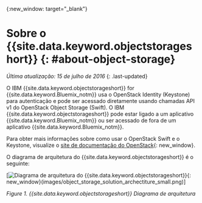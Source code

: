 {:new_window: target="_blank"}

# Sobre o {{site.data.keyword.objectstorageshort}} {: #about-object-storage} 

*Última atualização: 15 de julho de 2016*
{: .last-updated}


O IBM {{site.data.keyword.objectstorageshort}} for {{site.data.keyword.Bluemix_notm}} usa o OpenStack Identity (Keystone) para autenticação e pode ser acessado diretamente usando chamadas API v1 do OpenStack Object Storage (Swift). O IBM {{site.data.keyword.objectstorageshort}} pode estar ligado a um aplicativo {{site.data.keyword.Bluemix_notm}} ou ser acessado de fora de um aplicativo {{site.data.keyword.Bluemix_notm}}. 

Para obter mais informações sobre como usar o OpenStack Swift e o Keystone, visualize o [site de documentação do OpenStack](http://docs.openstack.org){: new_window}.

O diagrama de arquitetura do {{site.data.keyword.objectstorageshort}} é o seguinte:

[![Diagrama de arquitetura do {{site.data.keyword.objectstorageshort}}](https://console.ng.bluemix.net/docs/api/content/services/ObjectStorage/images/object_storage_solution_archectiture.png){: new_window}(images/object_storage_solution_archectiture_small.png)]

*Figure 1. {{site.data.keyword.objectstorageshort}} Diagrama de arquitetura*

